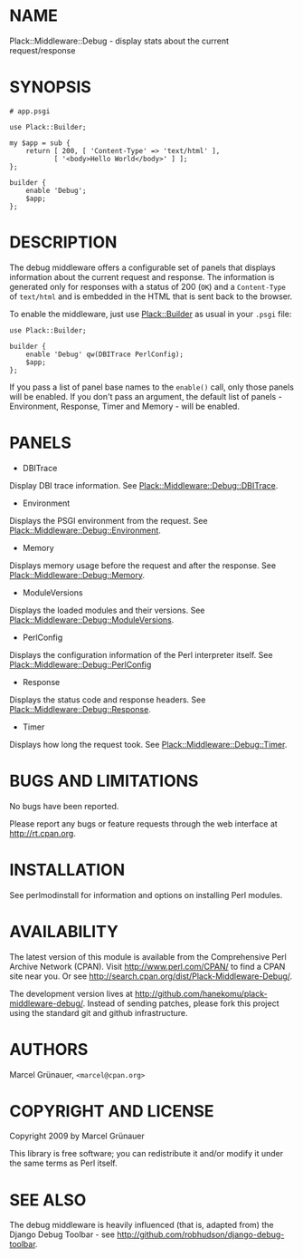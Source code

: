 # NAME

Plack::Middleware::Debug - display stats about the current request/response

# SYNOPSIS

    # app.psgi

    use Plack::Builder;

    my $app = sub {
        return [ 200, [ 'Content-Type' => 'text/html' ],
               [ '<body>Hello World</body>' ] ];
    };

    builder {
        enable 'Debug';
        $app;
    };



# DESCRIPTION

The debug middleware offers a configurable set of panels that displays
information about the current request and response. The information is
generated only for responses with a status of 200 (`OK`) and a
`Content-Type` of `text/html` and is embedded in the HTML that is sent back
to the browser.

To enable the middleware, just use [Plack::Builder](http://search.cpan.org/perldoc?Plack::Builder) as usual in your `.psgi`
file:

    use Plack::Builder;

    builder {
        enable 'Debug' qw(DBITrace PerlConfig);
        $app;
    };

If you pass a list of panel base names to the `enable()` call, only those
panels will be enabled. If you don't pass an argument, the default list of
panels - Environment, Response, Timer and Memory - will be enabled.

# PANELS

- DBITrace

Display DBI trace information. See [Plack::Middleware::Debug::DBITrace](http://search.cpan.org/perldoc?Plack::Middleware::Debug::DBITrace).

- Environment

Displays the PSGI environment from the request. See
[Plack::Middleware::Debug::Environment](http://search.cpan.org/perldoc?Plack::Middleware::Debug::Environment).

- Memory

Displays memory usage before the request and after the response. See
[Plack::Middleware::Debug::Memory](http://search.cpan.org/perldoc?Plack::Middleware::Debug::Memory).

- ModuleVersions

Displays the loaded modules and their versions. See
[Plack::Middleware::Debug::ModuleVersions](http://search.cpan.org/perldoc?Plack::Middleware::Debug::ModuleVersions).

- PerlConfig

Displays the configuration information of the Perl interpreter itself. See
[Plack::Middleware::Debug::PerlConfig](http://search.cpan.org/perldoc?Plack::Middleware::Debug::PerlConfig)

- Response

Displays the status code and response headers. See
[Plack::Middleware::Debug::Response](http://search.cpan.org/perldoc?Plack::Middleware::Debug::Response).

- Timer

Displays how long the request took. See [Plack::Middleware::Debug::Timer](http://search.cpan.org/perldoc?Plack::Middleware::Debug::Timer).

# BUGS AND LIMITATIONS

No bugs have been reported.

Please report any bugs or feature requests through the web interface at
<http://rt.cpan.org>.

# INSTALLATION

See perlmodinstall for information and options on installing Perl modules.

# AVAILABILITY

The latest version of this module is available from the Comprehensive Perl
Archive Network (CPAN). Visit <http://www.perl.com/CPAN/> to find a CPAN
site near you. Or see <http://search.cpan.org/dist/Plack-Middleware-Debug/>.

The development version lives at <http://github.com/hanekomu/plack-middleware-debug/>.
Instead of sending patches, please fork this project using the standard git
and github infrastructure.

# AUTHORS

Marcel Gr&uuml;nauer, `<marcel@cpan.org>`

# COPYRIGHT AND LICENSE

Copyright 2009 by Marcel Gr&uuml;nauer

This library is free software; you can redistribute it and/or modify
it under the same terms as Perl itself.

# SEE ALSO

The debug middleware is heavily influenced (that is, adapted from) the Django
Debug Toolbar - see <http://github.com/robhudson/django-debug-toolbar>.